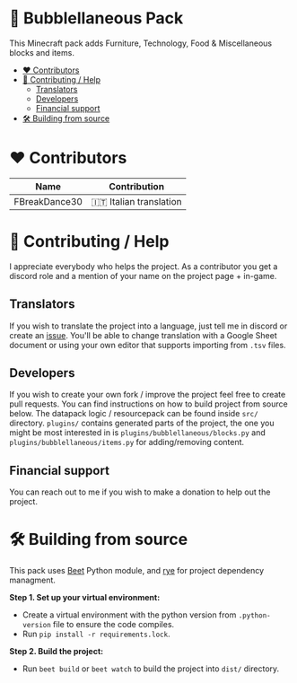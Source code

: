 # 🫧 Bubblellaneous Pack

This Minecraft pack adds Furniture, Technology, Food & Miscellaneous blocks and items.

<!-- vim-markdown-toc GFM -->

* [❤️ Contributors](#-contributors)
* [🤝 Contributing / Help](#-contributing--help)
    * [Translators](#translators)
    * [Developers](#developers)
    * [Financial support](#financial-support)
* [🛠️ Building from source](#-building-from-source)

<!-- vim-markdown-toc -->

# ❤️ Contributors

| Name                    | Contribution             |
| ----------------------- | -------------------      |
| FBreakDance30           | 🇮🇹 Italian translation |

# 🤝 Contributing / Help

I appreciate everybody who helps the project. As a contributor you get a discord role and a mention of your name on the project page + in-game.

## Translators

If you wish to translate the project into a language, just tell me in discord or create an [issue](https://github.com/bbfh-dev/bubblellaneous-pack/issues/new). You'll be able to change translation with a Google Sheet document or using your own editor that supports importing from `.tsv` files.

## Developers

If you wish to create your own fork / improve the project feel free to create pull requests. You can find instructions on how to build project from source below. The datapack logic / resourcepack can be found inside `src/` directory. `plugins/` contains generated parts of the project, the one you might be most interested in is `plugins/bubblellaneous/blocks.py` and `plugins/bubblellaneous/items.py` for adding/removing content.

## Financial support

You can reach out to me if you wish to make a donation to help out the project.

# 🛠️ Building from source

This pack uses [Beet](https://github.com/mcbeet/beet) Python module, and [rye](https://github.com/mitsuhiko/rye) for project dependency managment.

**Step 1. Set up your virtual environment:**

- Create a virtual environment with the python version from `.python-version` file to ensure the code compiles.
- Run `pip install -r requirements.lock`.

**Step 2. Build the project:**

- Run `beet build` or `beet watch` to build the project into `dist/` directory.
